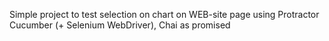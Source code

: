 Simple project to test selection on chart on WEB-site page using Protractor Cucumber (+ Selenium WebDriver), Chai as promised
